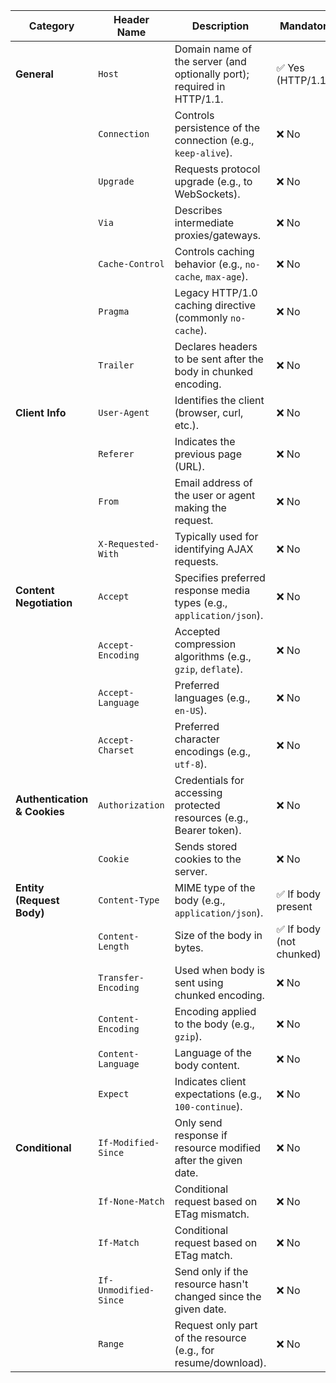 | **Category**                 | **Header Name**       | **Description**                                                        | **Mandatory**           | Added |
|------------------------------|-----------------------|------------------------------------------------------------------------|-------------------------|-------|
| **General**                  | `Host`                | Domain name of the server (and optionally port); required in HTTP/1.1. | ✅ Yes (HTTP/1.1+)       | Yes   |
|                              | `Connection`          | Controls persistence of the connection (e.g., `keep-alive`).           | ❌ No                    | Yes
|                              | `Upgrade`             | Requests protocol upgrade (e.g., to WebSockets).                       | ❌ No                    |
|                              | `Via`                 | Describes intermediate proxies/gateways.                               | ❌ No                    |
|                              | `Cache-Control`       | Controls caching behavior (e.g., `no-cache`, `max-age`).               | ❌ No                    |
|                              | `Pragma`              | Legacy HTTP/1.0 caching directive (commonly `no-cache`).               | ❌ No                    |
|                              | `Trailer`             | Declares headers to be sent after the body in chunked encoding.        | ❌ No                    |
| **Client Info**              | `User-Agent`          | Identifies the client (browser, curl, etc.).                           | ❌ No                    | Yes   |
|                              | `Referer`             | Indicates the previous page (URL).                                     | ❌ No                    |
|                              | `From`                | Email address of the user or agent making the request.                 | ❌ No                    |
|                              | `X-Requested-With`    | Typically used for identifying AJAX requests.                          | ❌ No                    |
| **Content Negotiation**      | `Accept`              | Specifies preferred response media types (e.g., `application/json`).   | ❌ No                    | Yes
|                              | `Accept-Encoding`     | Accepted compression algorithms (e.g., `gzip`, `deflate`).             | ❌ No                    | Yes
|                              | `Accept-Language`     | Preferred languages (e.g., `en-US`).                                   | ❌ No                    |
|                              | `Accept-Charset`      | Preferred character encodings (e.g., `utf-8`).                         | ❌ No                    |
| **Authentication & Cookies** | `Authorization`       | Credentials for accessing protected resources (e.g., Bearer token).    | ❌ No                    |
|                              | `Cookie`              | Sends stored cookies to the server.                                    | ❌ No                    |
| **Entity (Request Body)**    | `Content-Type`        | MIME type of the body (e.g., `application/json`).                      | ✅ If body present       |
|                              | `Content-Length`      | Size of the body in bytes.                                             | ✅ If body (not chunked) |
|                              | `Transfer-Encoding`   | Used when body is sent using chunked encoding.                         | ❌ No                    |
|                              | `Content-Encoding`    | Encoding applied to the body (e.g., `gzip`).                           | ❌ No                    |
|                              | `Content-Language`    | Language of the body content.                                          | ❌ No                    |
|                              | `Expect`              | Indicates client expectations (e.g., `100-continue`).                  | ❌ No                    |
| **Conditional**              | `If-Modified-Since`   | Only send response if resource modified after the given date.          | ❌ No                    |
|                              | `If-None-Match`       | Conditional request based on ETag mismatch.                            | ❌ No                    |
|                              | `If-Match`            | Conditional request based on ETag match.                               | ❌ No                    |
|                              | `If-Unmodified-Since` | Send only if the resource hasn't changed since the given date.         | ❌ No                    |
|                              | `Range`               | Request only part of the resource (e.g., for resume/download).         | ❌ No                    |
